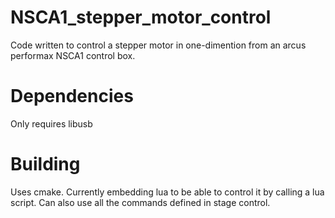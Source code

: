 # NSCA1_stepper_motor_control

Code written to control a stepper motor in one-dimention from an arcus performax NSCA1 control box.


# Dependencies
Only requires libusb

# Building
Uses cmake. Currently embedding lua to be able to control it by calling a lua script. Can also use all the commands
defined in stage control.

